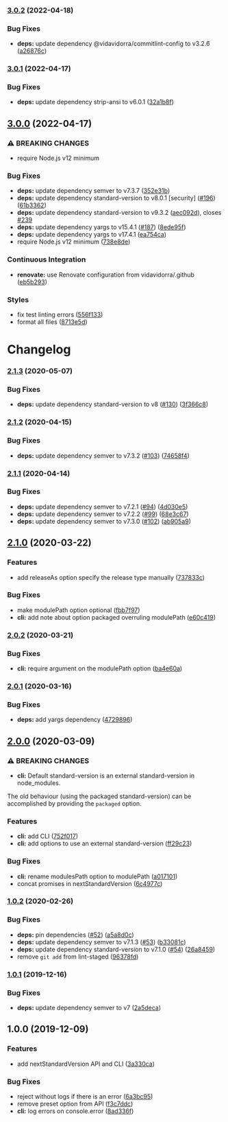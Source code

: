 ### [3.0.2](https://github.com/vidavidorra/next-standard-version/compare/v3.0.1...v3.0.2) (2022-04-18)

### Bug Fixes

- **deps:** update dependency @vidavidorra/commitlint-config to v3.2.6 ([a26876c](https://github.com/vidavidorra/next-standard-version/commit/a26876c82947d325246118fd362f62320ab7fcf7))

### [3.0.1](https://github.com/vidavidorra/next-standard-version/compare/v3.0.0...v3.0.1) (2022-04-17)

### Bug Fixes

- **deps:** update dependency strip-ansi to v6.0.1 ([32a1b8f](https://github.com/vidavidorra/next-standard-version/commit/32a1b8f180937c2192d52018f246d913058be2d0))

## [3.0.0](https://github.com/vidavidorra/next-standard-version/compare/v2.1.3...v3.0.0) (2022-04-17)

### ⚠ BREAKING CHANGES

- require Node.js v12 minimum

### Bug Fixes

- **deps:** update dependency semver to v7.3.7 ([352e31b](https://github.com/vidavidorra/next-standard-version/commit/352e31b29c11998c922ab5c23bce068ce619cd9f))
- **deps:** update dependency standard-version to v8.0.1 [security] ([#196](https://github.com/vidavidorra/next-standard-version/issues/196)) ([61b3362](https://github.com/vidavidorra/next-standard-version/commit/61b3362e09f087d08f32a7b219e6a65802ab8c70))
- **deps:** update dependency standard-version to v9.3.2 ([aec092d](https://github.com/vidavidorra/next-standard-version/commit/aec092db8a9c7048a08c883828b52503922a9f45)), closes [#239](https://github.com/vidavidorra/next-standard-version/issues/239)
- **deps:** update dependency yargs to v15.4.1 ([#187](https://github.com/vidavidorra/next-standard-version/issues/187)) ([8ede95f](https://github.com/vidavidorra/next-standard-version/commit/8ede95f6670857be22c73c35c44015af074329c8))
- **deps:** update dependency yargs to v17.4.1 ([ea754ca](https://github.com/vidavidorra/next-standard-version/commit/ea754caa4f385d1a955fa17ff7f569e3cc451301))
- require Node.js v12 minimum ([738e8de](https://github.com/vidavidorra/next-standard-version/commit/738e8de3da5153fb7ae0cee152665eb76f938c36))

### Continuous Integration

- **renovate:** use Renovate configuration from vidavidorra/.github ([eb5b293](https://github.com/vidavidorra/next-standard-version/commit/eb5b293e7384179d8b7e909181fdfc687f9b7394))

### Styles

- fix test linting errors ([556f133](https://github.com/vidavidorra/next-standard-version/commit/556f1336bba4192634b4e6085eeb3866b5365923))
- format all files ([8713e5d](https://github.com/vidavidorra/next-standard-version/commit/8713e5d75558df401f696f8d78823ce6dc545153))

# Changelog

### [2.1.3](https://github.com/vidavidorra/next-standard-version/compare/v2.1.2...v2.1.3) (2020-05-07)

### Bug Fixes

- **deps:** update dependency standard-version to v8 ([#130](https://github.com/vidavidorra/next-standard-version/issues/130)) ([3f366c8](https://github.com/vidavidorra/next-standard-version/commit/3f366c8df15ed18cea4d6ed810885b7e78d592d7))

### [2.1.2](https://github.com/vidavidorra/next-standard-version/compare/v2.1.1...v2.1.2) (2020-04-15)

### Bug Fixes

- **deps:** update dependency semver to v7.3.2 ([#103](https://github.com/vidavidorra/next-standard-version/issues/103)) ([74658f4](https://github.com/vidavidorra/next-standard-version/commit/74658f409cf7c7bf185af06157d74287c389459d))

### [2.1.1](https://github.com/vidavidorra/next-standard-version/compare/v2.1.0...v2.1.1) (2020-04-14)

### Bug Fixes

- **deps:** update dependency semver to v7.2.1 ([#94](https://github.com/vidavidorra/next-standard-version/issues/94)) ([4d030e5](https://github.com/vidavidorra/next-standard-version/commit/4d030e5a66be453612d295bec21e489fcde22932))
- **deps:** update dependency semver to v7.2.2 ([#99](https://github.com/vidavidorra/next-standard-version/issues/99)) ([68e3c67](https://github.com/vidavidorra/next-standard-version/commit/68e3c676740bf0e60554cea4fe0a11330011fb54))
- **deps:** update dependency semver to v7.3.0 ([#102](https://github.com/vidavidorra/next-standard-version/issues/102)) ([ab905a9](https://github.com/vidavidorra/next-standard-version/commit/ab905a9d05eaa81a61f38d7958a98235e574c5bf))

## [2.1.0](https://github.com/vidavidorra/next-standard-version/compare/v2.0.2...v2.1.0) (2020-03-22)

### Features

- add releaseAs option specify the release type manually ([737833c](https://github.com/vidavidorra/next-standard-version/commit/737833cdd906471292eb83f922e68020dbd53a52))

### Bug Fixes

- make modulePath option optional ([fbb7f97](https://github.com/vidavidorra/next-standard-version/commit/fbb7f97ef6a5902f3cfc7597414ca430af6e44ff))
- **cli:** add note about option packaged overruling modulePath ([e60c419](https://github.com/vidavidorra/next-standard-version/commit/e60c419d1d23a88dcd37ece59df9f6cfa1f7a257))

### [2.0.2](https://github.com/vidavidorra/next-standard-version/compare/v2.0.1...v2.0.2) (2020-03-21)

### Bug Fixes

- **cli:** require argument on the modulePath option ([ba4e60a](https://github.com/vidavidorra/next-standard-version/commit/ba4e60aa8ac8ca9dc96ef6f514ed773693d96ee9))

### [2.0.1](https://github.com/vidavidorra/next-standard-version/compare/v2.0.0...v2.0.1) (2020-03-16)

### Bug Fixes

- **deps:** add yargs dependency ([4729896](https://github.com/vidavidorra/next-standard-version/commit/4729896dbbdccab872d9d013676e22af17854334))

## [2.0.0](https://github.com/vidavidorra/next-standard-version/compare/v1.0.2...v2.0.0) (2020-03-09)

### ⚠ BREAKING CHANGES

- **cli:** Default standard-version is an external standard-version in node_modules.

The old behaviour (using the packaged standard-version) can be accomplished by providing the `packaged` option.

### Features

- **cli:** add CLI ([752f017](https://github.com/vidavidorra/next-standard-version/commit/752f017a0af124dad7d2beab0c0f4d56c7663957))
- **cli:** add options to use an external standard-version ([ff29c23](https://github.com/vidavidorra/next-standard-version/commit/ff29c232bf80c2a6de718b3a49687b4f7dccd790))

### Bug Fixes

- **cli:** rename modulesPath option to modulePath ([a017101](https://github.com/vidavidorra/next-standard-version/commit/a0171017a93ff6eb46cd5a873b99ba52f9fbef3b))
- concat promises in nextStandardVersion ([6c4977c](https://github.com/vidavidorra/next-standard-version/commit/6c4977c984bf700dc433ed3df2e67a2827f6b130))

### [1.0.2](https://github.com/vidavidorra/next-standard-version/compare/v1.0.1...v1.0.2) (2020-02-26)

### Bug Fixes

- **deps:** pin dependencies ([#52](https://github.com/vidavidorra/next-standard-version/issues/52)) ([a5a8d0c](https://github.com/vidavidorra/next-standard-version/commit/a5a8d0c2dcfbaf8985e3ad6750e4be5b84d72f59))
- **deps:** update dependency semver to v7.1.3 ([#53](https://github.com/vidavidorra/next-standard-version/issues/53)) ([b33081c](https://github.com/vidavidorra/next-standard-version/commit/b33081c1235a98804df4ebc66f4d15effe0ca3a7))
- **deps:** update dependency standard-version to v7.1.0 ([#54](https://github.com/vidavidorra/next-standard-version/issues/54)) ([26a8459](https://github.com/vidavidorra/next-standard-version/commit/26a8459f6f2c603c4e978c6f140007aedfc2142b))
- remove `git add` from lint-staged ([96378fd](https://github.com/vidavidorra/next-standard-version/commit/96378fd64cab715ff8464a79924be70a17bbfc89))

### [1.0.1](https://github.com/vidavidorra/next-standard-version/compare/v1.0.0...v1.0.1) (2019-12-16)

### Bug Fixes

- **deps:** update dependency semver to v7 ([2a5deca](https://github.com/vidavidorra/next-standard-version/commit/2a5decaa2f8b6d749aceff84b7a6ae6f2d2bbfdb))

## 1.0.0 (2019-12-09)

### Features

- add nextStandardVersion API and CLI ([3a330ca](https://github.com/vidavidorra/next-standard-version/commit/3a330ca80eeacb4cbddde48da6fda885ec3a285c))

### Bug Fixes

- reject without logs if there is an error ([6a3bc95](https://github.com/vidavidorra/next-standard-version/commit/6a3bc95211de8b85630b511f38b8c51e50d1771b))
- remove preset option from API ([f3c7ddc](https://github.com/vidavidorra/next-standard-version/commit/f3c7ddc3a1774c9810d38901592de9658091b564))
- **cli:** log errors on console.error ([8ad336f](https://github.com/vidavidorra/next-standard-version/commit/8ad336f0829978aa2c9017d482ed067dfec9a395))
